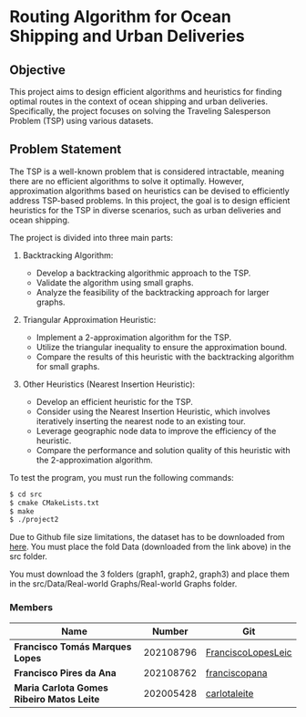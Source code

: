 # Routing Algorithm for Ocean Shipping and Urban Deliveries

## Objective
This project aims to design efficient algorithms and heuristics for finding optimal routes in the context of ocean shipping and urban deliveries. Specifically, the project focuses on solving the Traveling Salesperson Problem (TSP) using various datasets.

## Problem Statement
The TSP is a well-known problem that is considered intractable, meaning there are no efficient algorithms to solve it optimally. However, approximation algorithms based on heuristics can be devised to efficiently address TSP-based problems. In this project, the goal is to design efficient heuristics for the TSP in diverse scenarios, such as urban deliveries and ocean shipping.

The project is divided into three main parts:

1. Backtracking Algorithm:
    - Develop a backtracking algorithmic approach to the TSP.
    - Validate the algorithm using small graphs.
    - Analyze the feasibility of the backtracking approach for larger graphs.

2. Triangular Approximation Heuristic:
    - Implement a 2-approximation algorithm for the TSP.
    - Utilize the triangular inequality to ensure the approximation bound.
    - Compare the results of this heuristic with the backtracking algorithm for small graphs.

3. Other Heuristics (Nearest Insertion Heuristic):
    - Develop an efficient heuristic for the TSP.
    - Consider using the Nearest Insertion Heuristic, which involves iteratively inserting the nearest node to an existing tour.
    - Leverage geographic node data to improve the efficiency of the heuristic.
    - Compare the performance and solution quality of this heuristic with the 2-approximation algorithm.


To test the program, you must run the following commands:

```bash
$ cd src
$ cmake CMakeLists.txt
$ make
$ ./project2
```

Due to Github file size limitations, the dataset has to be downloaded from [here](https://mega.nz/folder/8ihAkKpY#LzNlVGZt3K_d5sJOT7D3Ww).
You must place the fold Data (downloaded from the link above) in the src folder.

You must download the 3 folders (graph1, graph2, graph3) and place them in the src/Data/Real-world Graphs/Real-world Graphs folder.

### Members

| Name                                        | Number    | Git                                             |
|---------------------------------------------|-----------| ---                                             |
| **Francisco Tomás Marques Lopes**           | 202108796 | [FranciscoLopesLeic](https://github.com/FranciscoLopesLeic)       |
| **Francisco Pires da Ana**                  | 202108762 | [franciscopana](https://github.com/franciscopana)             |
| **Maria Carlota Gomes Ribeiro Matos Leite** | 202005428 | [carlotaleite](https://github.com/carlotaleite) |